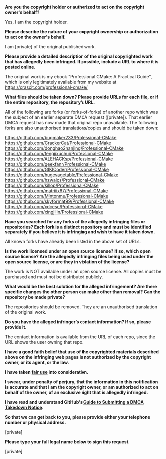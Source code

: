 **Are you the copyright holder or authorized to act on the copyright owner's behalf?**

Yes, I am the copyright holder.

**Please describe the nature of your copyright ownership or authorization to act on the owner's behalf.**

I am [private] of the original published work.

**Please provide a detailed description of the original copyrighted work that has allegedly been infringed. If possible, include a URL to where it is posted online.**

The original work is my ebook "Professional CMake: A Practical Guide", which is only legitimately available from my website at https://crascit.com/professional-cmake/

**What files should be taken down? Please provide URLs for each file, or if the entire repository, the repository’s URL.**

All of the following are forks (or forks-of-forks) of another repo which was the subject of an earlier separate DMCA request ([private]). That earlier DMCA request has now made that original repo unavailable. The following forks are also unauthorised translations/copies and should be taken down:

https://github.com/bugmaker233/Professional-CMake  
https://github.com/CrackerCat/Professional-CMake  
https://github.com/donghao2nanjing/Professional-CMake   
https://github.com/fengjixuchui/Professional-CMake  
https://github.com/ALEHACKsp/Professional-CMake  
https://github.com/geekfanr/Professional-CMake  
https://github.com/GIKICoder/Professional-CMake  
https://github.com/hugevagetable/Professional-CMake  
https://github.com/hzwaics/Professional-CMake  
https://github.com/killop/Professional-CMake  
https://github.com/matriiix67/Professional-CMake  
https://github.com/Mintonmu/Professional-CMake  
https://github.com/skyformat99/Professional-CMake  
https://github.com/xdcesc/Professional-CMake  
https://github.com/xingjilin/Professional-CMake

**Have you searched for any forks of the allegedly infringing files or repositories? Each fork is a distinct repository and must be identified separately if you believe it is infringing and wish to have it taken down.**

All known forks have already been listed in the above set of URLs.

**Is the work licensed under an open source license? If so, which open source license? Are the allegedly infringing files being used under the open source license, or are they in violation of the license?**

The work is NOT available under an open source license. All copies must be purchased and must not be distributed publicly.

**What would be the best solution for the alleged infringement? Are there specific changes the other person can make other than removal? Can the repository be made private?**

The repositories should be removed. They are an unauthorised translation of the original work.

**Do you have the alleged infringer’s contact information? If so, please provide it.**

The contact information is available from the URL of each repo, since the URL shows the user owning that repo.

**I have a good faith belief that use of the copyrighted materials described above on the infringing web pages is not authorized by the copyright owner, or its agent, or the law.**

**I have taken <a href="https://www.lumendatabase.org/topics/22">fair use</a> into consideration.**

**I swear, under penalty of perjury, that the information in this notification is accurate and that I am the copyright owner, or am authorized to act on behalf of the owner, of an exclusive right that is allegedly infringed.**

**I have read and understand GitHub's <a href="https://docs.github.com/articles/guide-to-submitting-a-dmca-takedown-notice/">Guide to Submitting a DMCA Takedown Notice</a>.**

**So that we can get back to you, please provide either your telephone number or physical address.**

[private]

**Please type your full legal name below to sign this request.**

[private]
